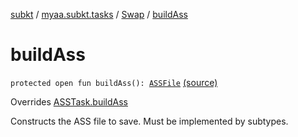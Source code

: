 [subkt](../../index.md) / [myaa.subkt.tasks](../index.md) / [Swap](index.md) / [buildAss](./build-ass.md)

# buildAss

`protected open fun buildAss(): `[`ASSFile`](../../myaa.subkt.ass/-a-s-s-file/index.md) [(source)](https://github.com/Myaamori/SubKt/blob/master/src/main/kotlin/myaa/subkt/tasks/asstasks.kt#L463)

Overrides [ASSTask.buildAss](../-a-s-s-task/build-ass.md)

Constructs the ASS file to save. Must be implemented by subtypes.

